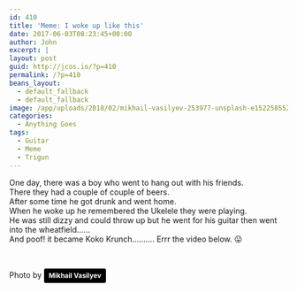 ```yaml
---
id: 410
title: 'Meme: I woke up like this'
date: 2017-06-03T08:23:45+00:00
author: John
excerpt: |
layout: post
guid: http://jcos.io/?p=410
permalink: /?p=410
beans_layout:
  - default_fallback
  - default_fallback
image: /app/uploads/2018/02/mikhail-vasilyev-253977-unsplash-e1522585523107-3.jpg
categories:
  - Anything Goes
tags:
  - Guitar
  - Meme
  - Trigun
---
```

One day, there was a boy who went to hang out with his friends.  
There they had a couple of couple of beers.  
After some time he got drunk and went home.  
When he woke up he remembered the Ukelele they were playing.  
He was still dizzy and could throw up but he went for his guitar then went into the wheatfield&#8230;&#8230;  
And poof! it became Koko Krunch&#8230;&#8230;&#8230;. Errr the video below. 😛

<p style="text-align: center;">
  <div class='embed-container'>
  </div>
</p>

&nbsp;

Photo by <a style="background-color: black; color: white; text-decoration: none; padding: 4px 6px; font-family: -apple-system, BlinkMacSystemFont, 'San Francisco', 'Helvetica Neue', Helvetica, Ubuntu, Roboto, Noto, 'Segoe UI', Arial, sans-serif; font-size: 12px; font-weight: bold; line-height: 1.2; display: inline-block; border-radius: 3px;" title="Download free do whatever you want high-resolution photos from Mikhail Vasilyev" href="https://unsplash.com/@miklevasilyev?utm_medium=referral&utm_campaign=photographer-credit&utm_content=creditBadge" target="_blank" rel="noopener noreferrer"><span style="display: inline-block; padding: 2px 3px;">Mikhail Vasilyev</span></a>